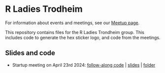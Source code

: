 # R Ladies Trodheim

For information about events and meetings, see our [Meetup page](https://www.meetup.com/rladies-trondheim/).

This repository contains files for the R Ladies Trondheim group. This includes code to generate the hex sticker logo, and code from the meetings.

## Slides and code
- Startup meeting on April 23rd 2024: [follow-along code](https://raw.githubusercontent.com/emmaSkarstein/R-Ladies-Trondheim/master/24_04_23_startup_meeting/follow_along_code.R) | [slides](https://github.com/emmaSkarstein/R-Ladies-Trondheim/blob/master/24_04_23_startup_meeting/24_04_23_slides.pdf) | [folder](https://github.com/emmaSkarstein/R-Ladies-Trondheim/tree/master/24_04_23_startup_meeting)
